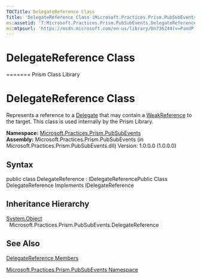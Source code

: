 ```yaml
---
TOCTitle: DelegateReference Class
Title: 'DelegateReference Class (Microsoft.Practices.Prism.PubSubEvents)'
ms:assetid: 'T:Microsoft.Practices.Prism.PubSubEvents.DelegateReference'
ms:mtpsurl: 'https://msdn.microsoft.com/en-us/library/Dn736244(v=PandP.50)'
---
```


# DelegateReference Class
=======
Prism Class Library

DelegateReference Class
=======================

Represents a reference to a [Delegate](http://msdn.microsoft.com/en-us/library/y22acf51) that may contain a [WeakReference](http://msdn.microsoft.com/en-us/library/hbh8w2zd) to the target. This class is used internally by the Prism Library.

**Namespace:** [Microsoft.Practices.Prism.PubSubEvents](https://msdn.microsoft.com/library/microsoft.practices.prism.pubsubevents)
**Assembly:** Microsoft.Practices.Prism.PubSubEvents (in Microsoft.Practices.Prism.PubSubEvents.dll) Version: 1.0.0.0 (1.0.0.0)

## Syntax


public class DelegateReference : IDelegateReferencePublic Class DelegateReference Implements IDelegateReference

Inheritance Hierarchy
---------------------

<span id="familyToggle"></span>[System.Object](http://msdn.microsoft.com/en-us/library/e5kfa45b)
  Microsoft.Practices.Prism.PubSubEvents.DelegateReference

See Also
--------


[DelegateReference Members](https://msdn.microsoft.com/allmembers.t:microsoft.practices.prism.pubsubevents.delegatereference)

[Microsoft.Practices.Prism.PubSubEvents Namespace](https://msdn.microsoft.com/library/microsoft.practices.prism.pubsubevents)
